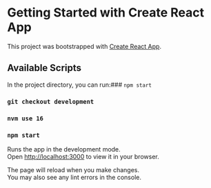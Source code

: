 # Getting Started with Create React App

This project was bootstrapped with [Create React App](https://github.com/facebook/create-react-app).

## Available Scripts

In the project directory, you can run:### `npm start`
### `git checkout development`
### `nvm use 16`
### `npm start`

Runs the app in the development mode.\
Open [http://localhost:3000](http://localhost:3000) to view it in your browser.

The page will reload when you make changes.\
You may also see any lint errors in the console.
